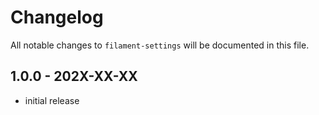 # Changelog

All notable changes to `filament-settings` will be documented in this file.

## 1.0.0 - 202X-XX-XX

- initial release
